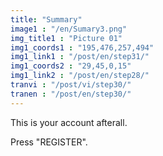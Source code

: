 ```yaml
---
title: "Summary"
image1 : "/en/Sumary3.png"
img_title1 : "Picture 01"
img1_coords1 : "195,476,257,494"
img1_link1 : "/post/en/step31/"
img1_coords2 : "29,45,0,15"
img1_link2 : "/post/en/step28/"
tranvi : "/post/vi/step30/"
tranen : "/post/en/step30/"
---
```

This is your account afterall. 

Press "REGISTER".